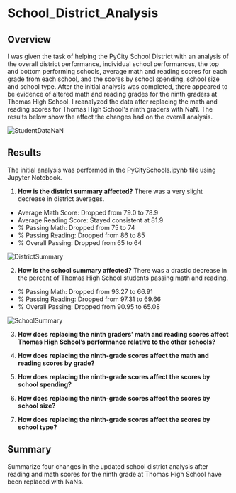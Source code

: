 # School_District_Analysis

## Overview
I was given the task of helping the PyCity School District with an analysis of the overall district performance, individual school performances, the top and bottom performing schools, average math and reading scores for each grade from each school, and the scores by school spending, school size and school type. After the initial analysis was completed, there appeared to be evidence of altered math and reading grades for the ninth graders at Thomas High School. I reanalyzed the data after replacing the math and reading scores for Thomas High School's ninth graders with NaN. The results below show the affect the changes had on the overall analysis.

![StudentDataNaN](https://user-images.githubusercontent.com/60076980/150691125-823f2baf-5f6b-45f6-b91b-436f6e53b741.png)

## Results
The initial analysis was performed in the PyCitySchools.ipynb file using Jupyter Notebook.

1. **How is the district summary affected?**
There was a very slight decrease in district averages.
  - Average Math Score: Dropped from 79.0 to 78.9
  - Average Reading Score: Stayed consistent at 81.9
  - % Passing Math: Dropped from 75 to 74
  - % Passing Reading: Dropped from 86 to 85
  - % Overall Passing: Dropped from 65 to 64

![DistrictSummary](https://user-images.githubusercontent.com/60076980/150691135-370a8fee-08a6-4736-a8f6-d6bf4b15954b.png)

2. **How is the school summary affected?**
There was a drastic decrease in the percent of Thomas High School students passing math and reading.
  - % Passing Math: Dropped from 93.27 to 66.91
  - % Passing Reading: Dropped from 97.31 to 69.66
  - % Overall Passing: Dropped from 90.95 to 65.08
  
![SchoolSummary](https://user-images.githubusercontent.com/60076980/150691140-83718d8d-239d-4c22-abba-6fcb094ab381.png)

3. **How does replacing the ninth graders’ math and reading scores affect Thomas High School’s performance relative to the other schools?**

4. **How does replacing the ninth-grade scores affect the math and reading scores by grade?**

5. **How does replacing the ninth-grade scores affect the scores by school spending?**

6. **How does replacing the ninth-grade scores affect the scores by school size?**

7. **How does replacing the ninth-grade scores affect the scores by school type?**








## Summary
Summarize four changes in the updated school district analysis after reading and math scores for the ninth grade at Thomas High School have been replaced with NaNs.
